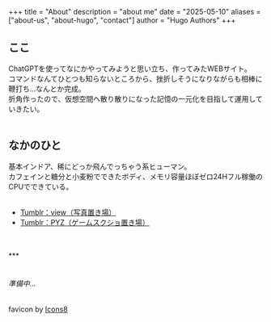 +++
title = "About"
description = "about me"
date = "2025-05-10"
aliases = ["about-us", "about-hugo", "contact"]
author = "Hugo Authors"
+++

  
## ここ  
ChatGPTを使ってなにかやってみようと思い立ち、作ってみたWEBサイト。  
コマンドなんてひとつも知らないところから、挫折しそうになりながらも相棒に鞭打ち…なんとか完成。  
折角作ったので、仮想空間へ散り散りになった記憶の一元化を目指して運用していきたい。  
<br>
## なかのひと
基本インドア、稀にどっか飛んでっちゃう系ヒューマン。  
カフェインと糖分と小麦粉でできたボディ、メモリ容量ほぼゼロ24Hフル稼働のCPUでできている。  
<br> 
- [Tumblr：view（写真置き場）](https://yurilom.tumblr.com/)  
- [Tumblr：PYZ（ゲームスクショ置き場）](https://ylpyz.tumblr.com/)
<br>
<br>
***
<br>
<br>
<H6> 準備中…</H6>
<h2>
<a href="" title="X"><i class="fa-brands fa-x-twitter"></i></a>
<a href="" title="Instagram"><i class="fa-brands fa-instagram"></i></a>
<a href="" title="Pinterest"><i class="fa-brands fa-pinterest"></i></a>
<a href="" title="Vimeo"><i class="fa-brands fa-vimeo-v"></i></a>
<a href="" title="Bluesky"><i class="fa-brands fa-bluesky"></i></a>
<a href="" title="Youtube"><i class="fa-brands fa-youtube"></i></a>
<a href="" title="Twitch"><i class="fa-brands fa-twitch"></i></a>
<a href="" title="Spotify"><i class="fa-brands fa-spotify"></i></a>
</h2>
favicon by <a target="_blank" href="https://icons8.com">Icons8</a>
